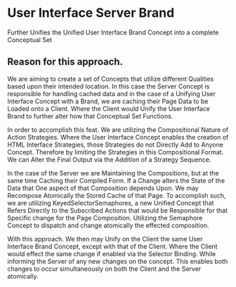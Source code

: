 # User Interface Server Brand
Further Unifies the Unified User Interface Brand Concept into a complete Conceptual Set

## Reason for this approach.
We are aiming to create a set of Concepts that utilize different Qualities based upon their intended location.
In this case the Server Concept is responsible for handling cached data and in the case of a Unifying User Interface Concept with a Brand, we are caching their Page Data to be Loaded onto a Client. Where the Client would Unify the User Interface Brand to further alter how that Conceptual Set Functions.

In order to accomplish this feat. We are utilizing the Compositional Nature of Action Strategies. Where the User Interface Concept enables the creation of HTML Interface Strategies, those Strategies do not Directly Add to Anyone Concept. Therefore by limiting the Strategies in this Compositional Format. We can Alter the Final Output via the Addition of a Strategy Sequence.

In the case of the Server we are Maintaining the Compositions, but at the same time Caching their Compiled Form. If a Change alters the State of the Data that One aspect of that Composition depends Upon. We may Recompose Atomically the Stored Cache of that Page. To accomplish such, we are utilizing KeyedSelectorSemaphores, a new Unified Concept that Refers Directly to the Subscribed Actions that would be Responsible for that Specific change for the Page Composition. Utilizing the Semaphore Concept to dispatch and change atomically the effected composition.

With this approach. We then may Unify on the Client the same User Interface Brand Concept, except with that of the Client. Where the Client would effect the same change if enabled via the Selector Binding. While informing the Server of any new changes on the concept. This enables both changes to occur simultaneously on both the Client and the Server atomically.
